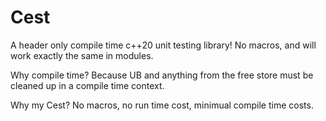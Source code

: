 # Cest
A header only compile time c++20 unit testing library! No macros, and will work exactly the same in modules.

Why compile time? Because UB and anything from the free store must be cleaned up in a compile time context.

Why my Cest? No macros, no run time cost, minimual compile time costs.
